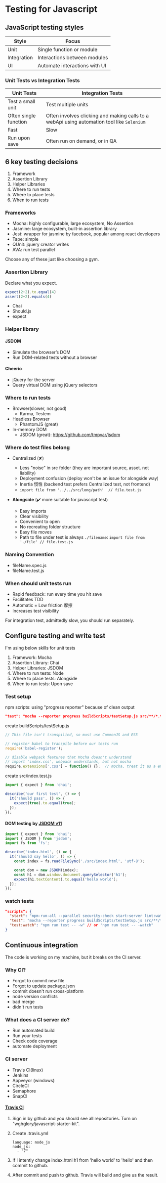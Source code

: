 # Testing for Javascript

## JavaScript testing styles

Style | Focus
---------|----------
 Unit | Single function or module
 Integration | Interactions between modules
 UI | Automate interactions with UI

### Unit Tests vs Integration Tests

Unit Tests | Integration Tests
---------|----------
 Test a small unit | Test multiple units
 Often single function | Often involves clicking and making calls to a webApi using automation tool like `Selenium`
 Fast | Slow
 Run upon save | Often run on demand, or in QA

## 6 key testing decisions

1. Framework
1. Assertion Library
1. Helper Libraries
1. Where to run tests
1. Where to place tests
1. When to run tests

### Frameworks

* Mocha: highly configurable, large ecosystem, No Assertion
* Jasmine: large ecosystem, built-in assertion library
* Jest: wrapper for jasmine by facebook, popular among react developers
* Tape: simple
* QUnit: jquery creator writes
* AVA: run test parallel

Choose any of these just like choosing a gym.

### Assertion Library

Declare what you expect.

```javascript
expect(2+2).to.equal(4)
assert(2+2).equals(4)
```

* Chai
* Should.js
* expect

### Helper library

#### JSDOM

* Simulate the browser’s DOM
* Run DOM-related tests without a browser

#### Cheerio

* jQuery for the server
* Query virtual DOM using jQuery selectors

### Where to run tests

* Browser(slower, not good)
  * Karma, Testem
* Headless Browser
  * PhantomJS (great)
* In-memory DOM
  * JSDOM (great): <https://github.com/tmpvar/jsdom>

### Where do test files belong

* Centralized (✘)
  * Less "noise" in src folder (they are important source, asset. not liability)
  * Deployment confusion (deploy won't be an issue for alongside way)
  * Inertia 惯性 (backend test prefers Centralized test, not frontend)
  * `import file from '../../src/long/path'  // file.test.js`

* **Alongside** (✔️ more suitable for javascript test)
  * Easy imports
  * Clear visibility
  * Convenient to open
  * No recreating folder structure
  * Easy file moves
  * Path to file under test is always `./filename`: `import file from './file' // file.test.js`

### Naming Convention

* fileName.spec.js
* fileName.test.js

### When should unit tests run

* Rapid feedback: run every time you hit save
* Facilitates TDD
* Automatic = Low friction 摩擦
* Increases test visibility

For integration test, admittedly slow, you should run separately.

## Configure testing and write test

I'm using below skills for unit tests

1. Framework: Mocha
1. Assertion Library: Chai
1. Helper Libraries: JSDOM
1. Where to run tests: Node
1. Where to place tests: Alongside
1. When to run tests: Upon save

### Test setup

npm scripts: using "progress reporter" because of clean output

```json
"test": "mocha --reporter progress buildScripts/testSetup.js src/**/*.test.js"
```

create buildScripts/testSetup.js

```javascript
// This file isn't transpilied, so must use CommonJS and ES5

// register babel to transpile before our tests run
require('babel-register');

// disable webpack features that Mocha doesn't understand
// import 'index.css', webpack understands, but not mocha
require.extensions['.css'] = function() {};  // mocha, treat it as a empty function
```

create src/index.test.js

```javascript
import { expect } from 'chai';

describe('our first test', () => {
  it('should pass', () => {
    expect(true).to.equal(true);
  });
});
```

#### DOM testing by [JSDOM v11](https://github.com/tmpvar/jsdom)

```javascript
import { expect } from 'chai';
import { JSDOM } from 'jsdom';
import fs from 'fs';

describe('index.html', () => {
  it('should say hello', () => {
    const index = fs.readFileSync('./src/index.html', 'utf-8');

    const dom = new JSDOM(index);
    const h1 = dom.window.document.querySelector('h1');
    expect(h1.textContent).to.equal('hello world');
  });
});
```

### watch tests

```json
"scripts": {
  "start": "npm-run-all --parallel security-check start:server lint:watch test:watch",
  "test": "mocha --reporter progress buildScripts/testSetup.js src/**/*.test.js",
  "test:watch": "npm run test -- -w" // or "npm run test -- -watch"
}
```

## Continuous integration

The code is working on my machine, but it breaks on the CI server.

### Why CI?

* Forgot to commit new file
* Forgot to update package.json
* commit doesn't run cross-platform
* node version conflicts
* bad merge
* didn't run tests

### What does a CI server do?

* Run automated build
* Run your tests
* Check code coverage
* automate deployment

### CI server

* Travis CI(linux)
* Jenkins
* Appveyor (windows)
* CircleCI
* Semaphore
* SnapCI

#### [Travis CI](https://travis-ci.org)

1. Sign in by github and you should see all repositories. Turn on "wghglory/javascript-starter-kit".

1. Create .travis.yml

    ```
    language: node_js
    node_js:
      - "7"
    ```

1. If I intently change index.html h1 from 'hello world' to 'hello' and then commit to github.

1. After commit and push to github. Travis will build and give us the result.
